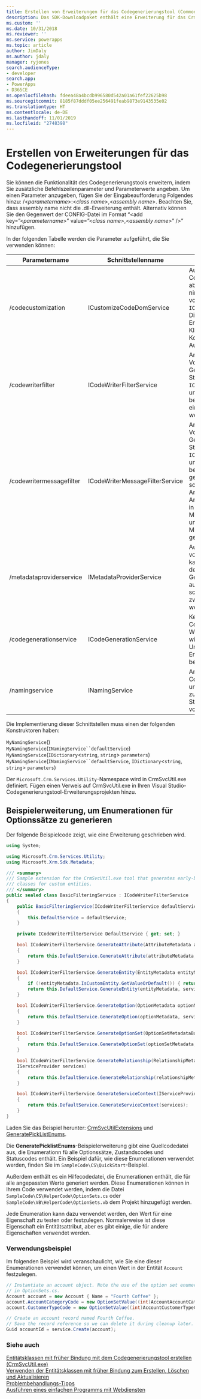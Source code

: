 ```yaml
---
title: Erstellen von Erweiterungen für das Codegenerierungstool (Common Data Service) | Microsoft-Dokumentation
description: Das SDK-Downloadpaket enthält eine Erweiterung für das CrmSvcUtil-Codegenerierungstool, das Sie verwenden können, um Enumerationen für alle Optionssatzwerte, einschließlich globaler Optionssätze, Auswähllisten, Status und Statuswerte zu generieren.
ms.custom: ''
ms.date: 10/31/2018
ms.reviewer: ''
ms.service: powerapps
ms.topic: article
author: JimDaly
ms.author: jdaly
manager: ryjones
search.audienceType:
- developer
search.app:
- PowerApps
- D365CE
ms.openlocfilehash: fdeea48a4bcdb996580d542a01a61fef22625b98
ms.sourcegitcommit: 8185f87dddf05ee256491feab9873e9143535e02
ms.translationtype: HT
ms.contentlocale: de-DE
ms.lasthandoff: 11/01/2019
ms.locfileid: "2748398"
---
```

# <a name="create-extensions-for-the-code-generation-tool"></a>Erstellen von Erweiterungen für das Codegenerierungstool

Sie können die Funktionalität des Codegenerierungstools erweitern, indem Sie zusätzliche Befehlszeilenparameter und Parameterwerte angeben. Um einen Parameter anzugeben, fügen Sie der Eingabeaufforderung Folgendes hinzu: /\<*parametername*>:\<*class name*>,\<*assembly name*>. Beachten Sie, dass assembly name nicht die .dll-Erweiterung enthält. Alternativ können Sie den Gegenwert der CONFIG-Datei im Format “<add key=”\<*parametername*>” value=”\<*class name*>,\<*assembly name*>” />” hinzufügen.  

In der folgenden Tabelle werden die Parameter aufgeführt, die Sie verwenden können:  

|Parametername|Schnittstellenname|Beschreibung|  
|--------------------|--------------------|-----------------|  
|/codecustomization|ICustomizeCodeDomService|Aufgerufen, nachdem die CodeDOM-Generierung abgeschlossen wurde, nimmt die Standardinstanz von `ICodeGenerationService` an. Dies ist nützlich zum Erstellen von zusätzlichen Klassen, wie die Konstanten in Auswahllisten.|  
|/codewriterfilter|ICodeWriterFilterService|Angerufen während des Vorgangs der CodeDOM-Generierung, nimmt die Standardinstanz von `ICodeGenerationService` an, um zu bestimmen, ob ein bestimmtes Objekt oder eine Eigenschaft generiert werden soll.|  
|/codewritermessagefilter|ICodeWriterMessageFilterService|Angerufen während des Vorgangs der CodeDOM-Generierung, nimmt die Standardinstanz von `ICodeGenerationService` an, um zu bestimmen, ob eine bestimmte Nachricht generiert werden soll. Dies sollte nicht verwendet für Anforderungen und Antworten, da diese bereits in Microsoft.Crm.Sdk.Proxy.dll und in Microsoft.Xrm.Sdk.dll generiert werden.|  
|/metadataproviderservice|IMetadataProviderService|Aufgerufen, um Metadaten vom Server abzurufen. Dies kann mehrmals während des Generierungsprozesses aufgerufen werden, daher sollten die Daten zwischengespeichert werden.|  
|/codegenerationservice|ICodeGenerationService|Kernimplementierung der CodeDOM-Generierung. Wenn dieses geändert wird, verhalten sich unter Umständen die anderen Erweiterungen nicht in der beschriebenen Weise.|  
|/namingservice|INamingService|Angerufen während der CodeDOM-Generierung, um den Namen für Objekte zu bestimmen, die Standardimplementierung vorausgesetzt.|

Die Implementierung dieser Schnittstellen muss einen der folgenden Konstruktoren haben:

`MyNamingService`()<br />
`MyNamingService`(`INamingService``defaultService`)<br />
`MyNamingService`(`IDictionary`<`string`, `string`> `parameters`)<br />
`MyNamingService`(`INamingService``defaultService`, `IDictionary`<`string`, `string`> `parameters`)

Der `Microsoft.Crm.Services.Utility`-Namespace wird in CrmSvcUtil.exe definiert. Fügen einen Verweis auf CrmSvcUtil.exe in Ihren Visual Studio-Codegenerierungstool-Erweiterungsprojekten hinzu.

<a name="Generate_Enums"></a>

## <a name="sample-extension-to-generate-enumerations-for-option-sets"></a>Beispielerweiterung, um Enumerationen für Optionssätze zu generieren

Der folgende Beispielcode zeigt, wie eine Erweiterung geschrieben wird.  

```csharp
using System;

using Microsoft.Crm.Services.Utility;
using Microsoft.Xrm.Sdk.Metadata;

/// <summary>
/// Sample extension for the CrmSvcUtil.exe tool that generates early-bound
/// classes for custom entities.
/// </summary>
public sealed class BasicFilteringService : ICodeWriterFilterService
{
    public BasicFilteringService(ICodeWriterFilterService defaultService)
    {
        this.DefaultService = defaultService;
    }

    private ICodeWriterFilterService DefaultService { get; set; }

    bool ICodeWriterFilterService.GenerateAttribute(AttributeMetadata attributeMetadata, IServiceProvider services)
    {
        return this.DefaultService.GenerateAttribute(attributeMetadata, services);
    }

    bool ICodeWriterFilterService.GenerateEntity(EntityMetadata entityMetadata, IServiceProvider services)
    {
        if (!entityMetadata.IsCustomEntity.GetValueOrDefault()) { return false; }
        return this.DefaultService.GenerateEntity(entityMetadata, services);
    }

    bool ICodeWriterFilterService.GenerateOption(OptionMetadata optionMetadata, IServiceProvider services)
    {
        return this.DefaultService.GenerateOption(optionMetadata, services);
    }

    bool ICodeWriterFilterService.GenerateOptionSet(OptionSetMetadataBase optionSetMetadata, IServiceProvider services)
    {
        return this.DefaultService.GenerateOptionSet(optionSetMetadata, services);
    }

    bool ICodeWriterFilterService.GenerateRelationship(RelationshipMetadataBase relationshipMetadata, EntityMetadata otherEntityMetadata,
    IServiceProvider services)
    {
        return this.DefaultService.GenerateRelationship(relationshipMetadata, otherEntityMetadata, services);
    }

    bool ICodeWriterFilterService.GenerateServiceContext(IServiceProvider services)
    {
        return this.DefaultService.GenerateServiceContext(services);
    }
}

```

Laden Sie das Beispiel herunter: [CrmSvcUtilExtensions](https://code.msdn.microsoft.com/Create-extensions-for-the-b8b24d1d) und [GeneratePickListEnums](https://code.msdn.microsoft.com/Create-extensions-for-the-3dd56a27). 

Die **GeneratePicklistEnums**-Beispielerweiterung gibt eine Quellcodedatei aus, die Enumerationn fü alle Optionssätze, Zustandscodes und Statuscodes enthält. Ein Beispiel dafür, wie diese Enumerationen verwendet werden, finden Sie im `SampleCode\CS\QuickStart`-Beispiel.  

Außerdem enthält es ein Hilfecodedatei, die Enumerationen enthält, die für alle angepassten Werte generiert werden. Diese Enumerationen können in Ihrem Code verwendet werden, indem die Datei `SampleCode\CS\HelperCode\OptionSets.cs` oder `SampleCode\VB\HelperCode\OptionSets.vb` dem Projekt hinzugefügt werden.

Jede Enumeration kann dazu verwendet werden, den Wert für eine Eigenschaft zu testen oder festzulegen. Normalerweise ist diese Eigenschaft ein Entitätsattribut, aber es gibt einige, die für andere Eigenschaften verwendet werden.

### <a name="usage-example"></a>Verwendungsbeispiel

Im folgenden Beispiel wird veranschaulicht, wie Sie eine dieser Enumerationen verwendet können, um einen Wert in der Entität `Account` festzulegen.

```csharp
// Instantiate an account object. Note the use of the option set enumerations defined
// in OptionSets.cs.
Account account = new Account { Name = "Fourth Coffee" };
account.AccountCategoryCode = new OptionSetValue((int)AccountAccountCategoryCode.PreferredCustomer);
account.CustomerTypeCode = new OptionSetValue((int)AccountCustomerTypeCode.Investor);

// Create an account record named Fourth Coffee.
// Save the record reference so we can delete it during cleanup later.
Guid accountId = service.Create(account);
```

### <a name="see-also"></a>Siehe auch

 [Entitätsklassen mit früher Bindung mit dem Codegenerierungstool erstellen (CrmSvcUtil.exe)](/dynamics365/customer-engagement/developer/create-early-bound-entity-classes-code-generation-tool)<br />
 [Verwenden der Entitätsklassen mit früher Bindung zum Erstellen, Löschen und Aktualisieren](/dynamics365/customer-engagement/developer/use-entity-class-create-update-delete)<br />
 [Problembehandlungs-Tipps](/dynamics365/customer-engagement/developer/troubleshooting-tips)<br />
 [Ausführen eines einfachen Programms mit Webdiensten](/dynamics365/customer-engagement/developer/simple-program-web-services)
